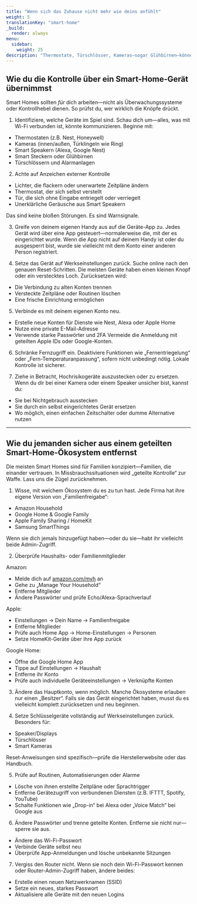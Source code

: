 ```yaml
---
title: "Wenn sich das Zuhause nicht mehr wie deins anfühlt"
weight: 5
translationKey: "smart-home"
_build:
  render: always
menu:
  sidebar:
    weight: 25
description: "Thermostate, Türschlösser, Kameras—sogar Glühbirnen—können zu Kontrollwerkzeugen werden. Dieser Abschnitt zeigt dir, wie du Smart-Home-Geräte zurückeroberst, andere Nutzer entfernst und deinen Raum zurücksetzt, ohne Aufmerksamkeit zu erregen."
---
```


## Wie du die Kontrolle über ein Smart-Home-Gerät übernimmst

Smart Homes sollten *für* dich arbeiten—nicht als Überwachungssysteme oder Kontrollhebel dienen. So prüfst du, wer wirklich die Knöpfe drückt.

1. Identifiziere, welche Geräte im Spiel sind. Schau dich um—alles, was mit Wi-Fi verbunden ist, könnte kommunizieren. Beginne mit:

* Thermostaten (z.B. Nest, Honeywell)
* Kameras (innen/außen, Türklingeln wie Ring)
* Smart Speakern (Alexa, Google Nest)
* Smart Steckern oder Glühbirnen
* Türschlössern und Alarmanlagen

2. Achte auf Anzeichen externer Kontrolle

* Lichter, die flackern oder unerwartete Zeitpläne ändern
* Thermostat, der sich selbst verstellt
* Tür, die sich ohne Eingabe entriegelt oder verriegelt
* Unerklärliche Geräusche aus Smart Speakern

Das sind keine bloßen Störungen. Es sind Warnsignale.

3. Greife von deinem eigenen Handy aus auf die Geräte-App zu. Jedes Gerät wird über eine App gesteuert—normalerweise die, mit der es eingerichtet wurde. Wenn die App nicht auf deinem Handy ist oder du ausgesperrt bist, wurde sie vielleicht mit dem Konto einer anderen Person registriert.

4. Setze das Gerät auf Werkseinstellungen zurück. Suche online nach den genauen Reset-Schritten. Die meisten Geräte haben einen kleinen Knopf oder ein verstecktes Loch. Zurücksetzen wird:

* Die Verbindung zu alten Konten trennen
* Versteckte Zeitpläne oder Routinen löschen
* Eine frische Einrichtung ermöglichen

5. Verbinde es mit deinem eigenen Konto neu.

* Erstelle neue Konten für Dienste wie Nest, Alexa oder Apple Home
* Nutze eine private E-Mail-Adresse
* Verwende starke Passwörter und 2FA
  Vermeide die Anmeldung mit geteilten Apple IDs oder Google-Konten.

6. Schränke Fernzugriff ein. Deaktiviere Funktionen wie „Fernentriegelung“ oder „Fern-Temperaturanpassung“, sofern nicht unbedingt nötig. Lokale Kontrolle ist sicherer.

7. Ziehe in Betracht, Hochrisikogeräte auszustecken oder zu ersetzen. Wenn du dir bei einer Kamera oder einem Speaker unsicher bist, kannst du:

* Sie bei Nichtgebrauch ausstecken
* Sie durch ein selbst eingerichtetes Gerät ersetzen
* Wo möglich, einen einfachen Zeitschalter oder dumme Alternative nutzen

---

## Wie du jemanden sicher aus einem geteilten Smart-Home-Ökosystem entfernst

Die meisten Smart Homes sind für Familien konzipiert—Familien, die einander vertrauen. In Missbrauchssituationen wird „geteilte Kontrolle“ zur Waffe. Lass uns die Zügel zurücknehmen.

1. Wisse, mit welchem Ökosystem du es zu tun hast. Jede Firma hat ihre eigene Version von „Familienfreigabe“:

* Amazon Household
* Google Home & Google Family
* Apple Family Sharing / HomeKit
* Samsung SmartThings

Wenn sie dich jemals hinzugefügt haben—oder du sie—habt ihr vielleicht beide Admin-Zugriff.

2. Überprüfe Haushalts- oder Familienmitglieder

Amazon:

* Melde dich auf [amazon.com/myh](https://amazon.com/myh) an
* Gehe zu „Manage Your Household“
* Entferne Mitglieder
* Ändere Passwörter und prüfe Echo/Alexa-Sprachverlauf

Apple:

* Einstellungen → Dein Name → Familienfreigabe
* Entferne Mitglieder
* Prüfe auch Home App → Home-Einstellungen → Personen
* Setze HomeKit-Geräte über ihre App zurück

Google Home:

* Öffne die Google Home App
* Tippe auf Einstellungen → Haushalt
* Entferne ihr Konto
* Prüfe auch individuelle Geräteeinstellungen → Verknüpfte Konten

3. Ändere das Hauptkonto, wenn möglich. Manche Ökosysteme erlauben nur einen „Besitzer“. Falls sie das Gerät eingerichtet haben, musst du es vielleicht komplett zurücksetzen und neu beginnen.

4. Setze Schlüsselgeräte vollständig auf Werkseinstellungen zurück. Besonders für:

* Speaker/Displays
* Türschlösser
* Smart Kameras

Reset-Anweisungen sind spezifisch—prüfe die Herstellerwebsite oder das Handbuch.

5. Prüfe auf Routinen, Automatisierungen oder Alarme

* Lösche von ihnen erstellte Zeitpläne oder Sprachtrigger
* Entferne Gerätezugriff von verbundenen Diensten (z.B. IFTTT, Spotify, YouTube)
* Schalte Funktionen wie „Drop-in“ bei Alexa oder „Voice Match“ bei Google aus

6. Ändere Passwörter und trenne geteilte Konten. Entferne sie nicht nur—sperre sie aus.

* Ändere das Wi-Fi-Passwort
* Verbinde Geräte selbst neu
* Überprüfe App-Anmeldungen und lösche unbekannte Sitzungen

7. Vergiss den Router nicht. Wenn sie noch dein Wi-Fi-Passwort kennen oder Router-Admin-Zugriff haben, ändere beides:

* Erstelle einen neuen Netzwerknamen (SSID)
* Setze ein neues, starkes Passwort
* Aktualisiere alle Geräte mit den neuen Logins
